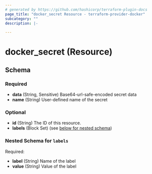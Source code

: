 ```yaml
---
# generated by https://github.com/hashicorp/terraform-plugin-docs
page_title: "docker_secret Resource - terraform-provider-docker"
subcategory: ""
description: |-
  
---
```


# docker_secret (Resource)





<!-- schema generated by tfplugindocs -->
## Schema

### Required

- **data** (String, Sensitive) Base64-url-safe-encoded secret data
- **name** (String) User-defined name of the secret

### Optional

- **id** (String) The ID of this resource.
- **labels** (Block Set) (see [below for nested schema](#nestedblock--labels))

<a id="nestedblock--labels"></a>
### Nested Schema for `labels`

Required:

- **label** (String) Name of the label
- **value** (String) Value of the label


